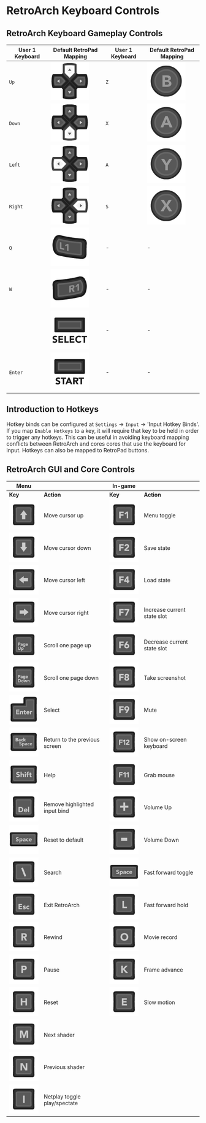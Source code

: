 # RetroArch Keyboard Controls

## RetroArch Keyboard Gameplay Controls

| User 1 Keyboard | Default RetroPad Mapping  | User 1 Keyboard | Default RetroPad Mapping |
|-----------------|---------------------------|-----------------|--------------------------|
| `Up`    | ![](../image/retropad/retro_dpad_up.png)       | `Z`   | ![](../image/retropad/retro_b.png)       |
| `Down`  | ![](../image/retropad/retro_dpad_down.png)     | `X`   | ![](../image/retropad/retro_a.png)       |
| `Left`  | ![](../image/retropad/retro_dpad_left.png)     | `A`   | ![](../image/retropad/retro_y.png)       | 
| `Right` | ![](../image/retropad/retro_dpad_right.png)    | `S`   | ![](../image/retropad/retro_x.png)       |
| `Q`     | ![](../image/retropad/retro_l1.png)            | - | - |
| `W`     | ![](../image/retropad/retro_r1.png)            | - | - |
|         | ![](../image/retropad/retro_select.png)        | - | - |
| `Enter` | ![](../image/retropad/retro_start.png)         | - | - |

## Introduction to Hotkeys
Hotkey binds can be configured at `Settings` → `Input` → 'Input Hotkey Binds'. If you map `Enable Hotkeys` to a key, it will require that key to be held in order to trigger any hotkeys. This can be useful in avoiding keyboard mapping conflicts between RetroArch and cores cores that use the keyboard for input. Hotkeys can also be mapped to RetroPad buttons.

## RetroArch GUI and Core Controls

Menu                        ||In-game      ||
------------- | ------------ |------------- | ------------ 
**Key**       | **Action**   |**Key**       |**Action**
![](../image/Button_Pack/Keyboard_&_Mouse/Dark/Keyboard_Black_Arrow_Up.png)    | Move cursor up                  |![](../image/Button_Pack/Keyboard_&_Mouse/Dark/Keyboard_Black_F1.png)    | Menu toggle
![](../image/Button_Pack/Keyboard_&_Mouse/Dark/Keyboard_Black_Arrow_Down.png)  | Move cursor down                |![](../image/Button_Pack/Keyboard_&_Mouse/Dark/Keyboard_Black_F2.png)    | Save state
![](../image/Button_Pack/Keyboard_&_Mouse/Dark/Keyboard_Black_Arrow_Left.png)  | Move cursor left                |![](../image/Button_Pack/Keyboard_&_Mouse/Dark/Keyboard_Black_F4.png)    | Load state
![](../image/Button_Pack/Keyboard_&_Mouse/Dark/Keyboard_Black_Arrow_Right.png) | Move cursor right               |![](../image/Button_Pack/Keyboard_&_Mouse/Dark/Keyboard_Black_F7.png)    | Increase current state slot
![](../image/Button_Pack/Keyboard_&_Mouse/Dark/Keyboard_Black_Page_Up.png)     | Scroll one page up              |![](../image/Button_Pack/Keyboard_&_Mouse/Dark/Keyboard_Black_F6.png)    | Decrease current state slot
![](../image/Button_Pack/Keyboard_&_Mouse/Dark/Keyboard_Black_Page_Down.png)   | Scroll one page down            |![](../image/Button_Pack/Keyboard_&_Mouse/Dark/Keyboard_Black_F8.png)    | Take screenshot
![](../image/Button_Pack/Keyboard_&_Mouse/Dark/Keyboard_Black_Enter.png)       | Select                          |![](../image/Button_Pack/Keyboard_&_Mouse/Dark/Keyboard_Black_F9.png)    | Mute
![](../image/Button_Pack/Keyboard_&_Mouse/Dark/Keyboard_Black_Backspace.png)   | Return to the previous screen  |![](../image/Button_Pack/Keyboard_&_Mouse/Dark/Keyboard_Black_F12.png)   | Show on-screen keyboard
![](../image/Button_Pack/Keyboard_&_Mouse/Dark/Keyboard_Black_Shift.png)       | Help                            |![](../image/Button_Pack/Keyboard_&_Mouse/Dark/Keyboard_Black_F11.png)   | Grab mouse
![](../image/Button_Pack/Keyboard_&_Mouse/Dark/Keyboard_Black_Del.png)         | Remove highlighted input bind | ![](../image/Button_Pack/Keyboard_&_Mouse/Dark/Keyboard_Black_Plus.png)  | Volume Up
![](../image/Button_Pack/Keyboard_&_Mouse/Dark/Keyboard_Black_Space.png)       | Reset to default | ![](../image/Button_Pack/Keyboard_&_Mouse/Dark/Keyboard_Black_Minus.png) | Volume Down
![](../image/Button_Pack/Keyboard_&_Mouse/Dark/Keyboard_Black_Slash.png)  | Search  | ![](../image/Button_Pack/Keyboard_&_Mouse/Dark/Keyboard_Black_Space.png) | Fast forward toggle | 
![](../image/Button_Pack/Keyboard_&_Mouse/Dark/Keyboard_Black_Esc.png)  | Exit RetroArch   | ![](../image/Button_Pack/Keyboard_&_Mouse/Dark/Keyboard_Black_L.png) | Fast forward hold | 
![](../image/Button_Pack/Keyboard_&_Mouse/Dark/Keyboard_Black_R.png) | Rewind | ![](../image/Button_Pack/Keyboard_&_Mouse/Dark/Keyboard_Black_O.png) | Movie record |
![](../image/Button_Pack/Keyboard_&_Mouse/Dark/Keyboard_Black_P.png) | Pause| ![](../image/Button_Pack/Keyboard_&_Mouse/Dark/Keyboard_Black_K.png) | Frame advance |
![](../image/Button_Pack/Keyboard_&_Mouse/Dark/Keyboard_Black_H.png)  | Reset | ![](../image/Button_Pack/Keyboard_&_Mouse/Dark/Keyboard_Black_E.png)     | Slow motion |
![](../image/Button_Pack/Keyboard_&_Mouse/Dark/Keyboard_Black_M.png)  | Next shader| | |
![](../image/Button_Pack/Keyboard_&_Mouse/Dark/Keyboard_Black_N.png)     | Previous shader | | |
![](../image/Button_Pack/Keyboard_&_Mouse/Dark/Keyboard_Black_I.png)     | Netplay toggle play/spectate |  | |
